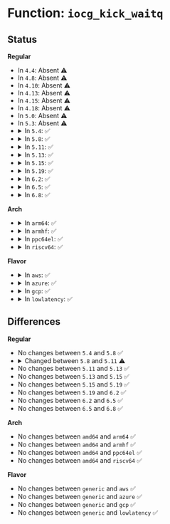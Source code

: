 # Function: <code>iocg_kick_waitq</code>

## Status
<b>Regular</b>
<ul>
<li>
In <code>4.4</code>: Absent ⚠️
</li>
<li>
In <code>4.8</code>: Absent ⚠️
</li>
<li>
In <code>4.10</code>: Absent ⚠️
</li>
<li>
In <code>4.13</code>: Absent ⚠️
</li>
<li>
In <code>4.15</code>: Absent ⚠️
</li>
<li>
In <code>4.18</code>: Absent ⚠️
</li>
<li>
In <code>5.0</code>: Absent ⚠️
</li>
<li>
In <code>5.3</code>: Absent ⚠️
</li>
<li>
<details>
<summary>In <code>5.4</code>: ✅</summary>

```c
void iocg_kick_waitq(struct ioc_gq *iocg, struct ioc_now *now);
```

**Collision:** Unique Static

**Inline:** No

**Transformation:** False

**Instances:**

```
In block/blk-iocost.c (ffffffff8150fd20)
Location: block/blk-iocost.c:1142
Inline: False
Direct callers:
  - block/blk-iocost.c:ioc_rqos_throttle
  - block/blk-iocost.c:ioc_timer_fn
  - block/blk-iocost.c:iocg_waitq_timer_fn
```
**Symbols:**

```
ffffffff8150fd20-ffffffff8150fec6: iocg_kick_waitq (STB_LOCAL)
```
</details>
</li>
<li>
<details>
<summary>In <code>5.8</code>: ✅</summary>

```c
void iocg_kick_waitq(struct ioc_gq *iocg, struct ioc_now *now);
```

**Collision:** Unique Static

**Inline:** No

**Transformation:** False

**Instances:**

```
In block/blk-iocost.c (ffffffff81570df0)
Location: block/blk-iocost.c:1140
Inline: False
Direct callers:
  - block/blk-iocost.c:ioc_rqos_throttle
  - block/blk-iocost.c:ioc_timer_fn
  - block/blk-iocost.c:iocg_waitq_timer_fn
```
**Symbols:**

```
ffffffff81570df0-ffffffff81570f75: iocg_kick_waitq (STB_LOCAL)
```
</details>
</li>
<li>
<details>
<summary>In <code>5.11</code>: ✅</summary>

```c
void iocg_kick_waitq(struct ioc_gq *iocg, bool pay_debt, struct ioc_now *now);
```

**Collision:** Unique Static

**Inline:** No

**Transformation:** False

**Instances:**

```
In block/blk-iocost.c (ffffffff8158d1e0)
Location: block/blk-iocost.c:1455
Inline: False
Direct callers:
  - block/blk-iocost.c:ioc_rqos_throttle
  - block/blk-iocost.c:ioc_rqos_throttle
  - block/blk-iocost.c:ioc_check_iocgs
  - block/blk-iocost.c:ioc_forgive_debts
  - block/blk-iocost.c:iocg_waitq_timer_fn
  - block/blk-iocost.c:iocg_waitq_timer_fn
```
**Symbols:**

```
ffffffff8158d1e0-ffffffff8158d4bf: iocg_kick_waitq (STB_LOCAL)
```
</details>
</li>
<li>
<details>
<summary>In <code>5.13</code>: ✅</summary>

```c
void iocg_kick_waitq(struct ioc_gq *iocg, bool pay_debt, struct ioc_now *now);
```

**Collision:** Unique Static

**Inline:** No

**Transformation:** False

**Instances:**

```
In block/blk-iocost.c (ffffffff815945c0)
Location: block/blk-iocost.c:1462
Inline: False
Direct callers:
  - block/blk-iocost.c:ioc_rqos_throttle
  - block/blk-iocost.c:ioc_rqos_throttle
  - block/blk-iocost.c:ioc_check_iocgs
  - block/blk-iocost.c:ioc_forgive_debts
  - block/blk-iocost.c:iocg_waitq_timer_fn
  - block/blk-iocost.c:iocg_waitq_timer_fn
```
**Symbols:**

```
ffffffff815945c0-ffffffff815948a2: iocg_kick_waitq (STB_LOCAL)
```
</details>
</li>
<li>
<details>
<summary>In <code>5.15</code>: ✅</summary>

```c
void iocg_kick_waitq(struct ioc_gq *iocg, bool pay_debt, struct ioc_now *now);
```

**Collision:** Unique Static

**Inline:** No

**Transformation:** False

**Instances:**

```
In block/blk-iocost.c (ffffffff815fbad0)
Location: block/blk-iocost.c:1462
Inline: False
Direct callers:
  - block/blk-iocost.c:ioc_rqos_throttle
  - block/blk-iocost.c:ioc_rqos_throttle
  - block/blk-iocost.c:ioc_check_iocgs
  - block/blk-iocost.c:ioc_forgive_debts
  - block/blk-iocost.c:iocg_waitq_timer_fn
  - block/blk-iocost.c:iocg_waitq_timer_fn
```
**Symbols:**

```
ffffffff815fbad0-ffffffff815fbd97: iocg_kick_waitq (STB_LOCAL)
```
</details>
</li>
<li>
<details>
<summary>In <code>5.19</code>: ✅</summary>

```c
void iocg_kick_waitq(struct ioc_gq *iocg, bool pay_debt, struct ioc_now *now);
```

**Collision:** Unique Static

**Inline:** No

**Transformation:** False

**Instances:**

```
In block/blk-iocost.c (ffffffff816af0a0)
Location: block/blk-iocost.c:1461
Inline: False
Direct callers:
  - block/blk-iocost.c:ioc_rqos_throttle
  - block/blk-iocost.c:ioc_rqos_throttle
  - block/blk-iocost.c:ioc_check_iocgs
  - block/blk-iocost.c:ioc_forgive_debts
  - block/blk-iocost.c:iocg_waitq_timer_fn
  - block/blk-iocost.c:iocg_waitq_timer_fn
```
**Symbols:**

```
ffffffff816af0a0-ffffffff816af379: iocg_kick_waitq (STB_LOCAL)
```
</details>
</li>
<li>
<details>
<summary>In <code>6.2</code>: ✅</summary>

```c
void iocg_kick_waitq(struct ioc_gq *iocg, bool pay_debt, struct ioc_now *now);
```

**Collision:** Unique Static

**Inline:** No

**Transformation:** False

**Instances:**

```
In block/blk-iocost.c (ffffffff8176e5c0)
Location: block/blk-iocost.c:1466
Inline: False
Direct callers:
  - block/blk-iocost.c:ioc_rqos_throttle
  - block/blk-iocost.c:ioc_rqos_throttle
  - block/blk-iocost.c:ioc_check_iocgs
  - block/blk-iocost.c:ioc_forgive_debts
  - block/blk-iocost.c:iocg_waitq_timer_fn
  - block/blk-iocost.c:iocg_waitq_timer_fn
```
**Symbols:**

```
ffffffff8176e5c0-ffffffff8176e899: iocg_kick_waitq (STB_LOCAL)
```
</details>
</li>
<li>
<details>
<summary>In <code>6.5</code>: ✅</summary>

```c
void iocg_kick_waitq(struct ioc_gq *iocg, bool pay_debt, struct ioc_now *now);
```

**Collision:** Unique Static

**Inline:** No

**Transformation:** False

**Instances:**

```
In block/blk-iocost.c (ffffffff817ae140)
Location: block/blk-iocost.c:1482
Inline: False
Direct callers:
  - block/blk-iocost.c:ioc_rqos_throttle
  - block/blk-iocost.c:ioc_rqos_throttle
  - block/blk-iocost.c:ioc_check_iocgs
  - block/blk-iocost.c:ioc_forgive_debts
  - block/blk-iocost.c:iocg_waitq_timer_fn
  - block/blk-iocost.c:iocg_waitq_timer_fn
```
**Symbols:**

```
ffffffff817ae140-ffffffff817ae419: iocg_kick_waitq (STB_LOCAL)
```
</details>
</li>
<li>
<details>
<summary>In <code>6.8</code>: ✅</summary>

```c
void iocg_kick_waitq(struct ioc_gq *iocg, bool pay_debt, struct ioc_now *now);
```

**Collision:** Unique Static

**Inline:** No

**Transformation:** False

**Instances:**

```
In block/blk-iocost.c (ffffffff817f1f50)
Location: block/blk-iocost.c:1489
Inline: False
Direct callers:
  - block/blk-iocost.c:ioc_rqos_throttle
  - block/blk-iocost.c:ioc_rqos_throttle
  - block/blk-iocost.c:ioc_check_iocgs
  - block/blk-iocost.c:ioc_forgive_debts
  - block/blk-iocost.c:iocg_waitq_timer_fn
  - block/blk-iocost.c:iocg_waitq_timer_fn
```
**Symbols:**

```
ffffffff817f1f50-ffffffff817f2229: iocg_kick_waitq (STB_LOCAL)
```
</details>
</li>
</ul>
<b>Arch</b>
<ul>
<li>
<details>
<summary>In <code>arm64</code>: ✅</summary>

```c
void iocg_kick_waitq(struct ioc_gq *iocg, struct ioc_now *now);
```

**Collision:** Unique Static

**Inline:** No

**Transformation:** False

**Instances:**

```
In block/blk-iocost.c (ffff800010615b70)
Location: block/blk-iocost.c:1142
Inline: False
Direct callers:
  - block/blk-iocost.c:ioc_rqos_throttle
  - block/blk-iocost.c:ioc_timer_fn
  - block/blk-iocost.c:iocg_waitq_timer_fn
```
**Symbols:**

```
ffff800010615b70-ffff800010615d5c: iocg_kick_waitq (STB_LOCAL)
```
</details>
</li>
<li>
<details>
<summary>In <code>armhf</code>: ✅</summary>

```c
void iocg_kick_waitq(struct ioc_gq *iocg, struct ioc_now *now);
```

**Collision:** Unique Static

**Inline:** No

**Transformation:** False

**Instances:**

```
In block/blk-iocost.c (c07be760)
Location: block/blk-iocost.c:1142
Inline: False
Direct callers:
  - block/blk-iocost.c:ioc_rqos_throttle
  - block/blk-iocost.c:ioc_timer_fn
  - block/blk-iocost.c:iocg_waitq_timer_fn
```
**Symbols:**

```
c07be760-c07beb14: iocg_kick_waitq (STB_LOCAL)
```
</details>
</li>
<li>
<details>
<summary>In <code>ppc64el</code>: ✅</summary>

```c
void iocg_kick_waitq(struct ioc_gq *iocg, struct ioc_now *now);
```

**Collision:** Unique Static

**Inline:** No

**Transformation:** False

**Instances:**

```
In block/blk-iocost.c (c0000000007b2470)
Location: block/blk-iocost.c:1142
Inline: False
Direct callers:
  - block/blk-iocost.c:ioc_rqos_throttle
  - block/blk-iocost.c:ioc_timer_fn
  - block/blk-iocost.c:iocg_waitq_timer_fn
```
**Symbols:**

```
c0000000007b2470-c0000000007b26d8: iocg_kick_waitq (STB_LOCAL)
```
</details>
</li>
<li>
<details>
<summary>In <code>riscv64</code>: ✅</summary>

```c
void iocg_kick_waitq(struct ioc_gq *iocg, struct ioc_now *now);
```

**Collision:** Unique Static

**Inline:** No

**Transformation:** False

**Instances:**

```
In block/blk-iocost.c (ffffffe00044aea0)
Location: block/blk-iocost.c:1142
Inline: False
Direct callers:
  - block/blk-iocost.c:ioc_rqos_throttle
  - block/blk-iocost.c:ioc_timer_fn
  - block/blk-iocost.c:iocg_waitq_timer_fn
```
**Symbols:**

```
ffffffe00044aea0-ffffffe00044aff8: iocg_kick_waitq (STB_LOCAL)
```
</details>
</li>
</ul>
<b>Flavor</b>
<ul>
<li>
<details>
<summary>In <code>aws</code>: ✅</summary>

```c
void iocg_kick_waitq(struct ioc_gq *iocg, struct ioc_now *now);
```

**Collision:** Unique Static

**Inline:** No

**Transformation:** False

**Instances:**

```
In block/blk-iocost.c (ffffffff81508300)
Location: block/blk-iocost.c:1142
Inline: False
Direct callers:
  - block/blk-iocost.c:ioc_rqos_throttle
  - block/blk-iocost.c:ioc_timer_fn
  - block/blk-iocost.c:iocg_waitq_timer_fn
```
**Symbols:**

```
ffffffff81508300-ffffffff815084a6: iocg_kick_waitq (STB_LOCAL)
```
</details>
</li>
<li>
<details>
<summary>In <code>azure</code>: ✅</summary>

```c
void iocg_kick_waitq(struct ioc_gq *iocg, struct ioc_now *now);
```

**Collision:** Unique Static

**Inline:** No

**Transformation:** False

**Instances:**

```
In block/blk-iocost.c (ffffffff814f87b0)
Location: block/blk-iocost.c:1142
Inline: False
Direct callers:
  - block/blk-iocost.c:ioc_rqos_throttle
  - block/blk-iocost.c:ioc_timer_fn
  - block/blk-iocost.c:iocg_waitq_timer_fn
```
**Symbols:**

```
ffffffff814f87b0-ffffffff814f8956: iocg_kick_waitq (STB_LOCAL)
```
</details>
</li>
<li>
<details>
<summary>In <code>gcp</code>: ✅</summary>

```c
void iocg_kick_waitq(struct ioc_gq *iocg, struct ioc_now *now);
```

**Collision:** Unique Static

**Inline:** No

**Transformation:** False

**Instances:**

```
In block/blk-iocost.c (ffffffff81504390)
Location: block/blk-iocost.c:1142
Inline: False
Direct callers:
  - block/blk-iocost.c:ioc_rqos_throttle
  - block/blk-iocost.c:ioc_timer_fn
  - block/blk-iocost.c:iocg_waitq_timer_fn
```
**Symbols:**

```
ffffffff81504390-ffffffff81504536: iocg_kick_waitq (STB_LOCAL)
```
</details>
</li>
<li>
<details>
<summary>In <code>lowlatency</code>: ✅</summary>

```c
void iocg_kick_waitq(struct ioc_gq *iocg, struct ioc_now *now);
```

**Collision:** Unique Static

**Inline:** No

**Transformation:** False

**Instances:**

```
In block/blk-iocost.c (ffffffff8151d940)
Location: block/blk-iocost.c:1142
Inline: False
Direct callers:
  - block/blk-iocost.c:ioc_rqos_throttle
  - block/blk-iocost.c:ioc_timer_fn
  - block/blk-iocost.c:iocg_waitq_timer_fn
```
**Symbols:**

```
ffffffff8151d940-ffffffff8151dae6: iocg_kick_waitq (STB_LOCAL)
```
</details>
</li>
</ul>

## Differences
<b>Regular</b>
<ul>
<li>
No changes between <code>5.4</code> and <code>5.8</code> ✅
</li>
<li>
<details>
<summary>Changed between <code>5.8</code> and <code>5.11</code> ⚠️</summary>
<ul>
<li>
<b>Param added. </b>
<code>bool pay_debt</code>
</li>
<li>
<b>Param reordered. </b>
<code>iocg, now</code> ➡️ <code>iocg, pay_debt, now</code>
</li>
</ul>
</details>
</li>
<li>
No changes between <code>5.11</code> and <code>5.13</code> ✅
</li>
<li>
No changes between <code>5.13</code> and <code>5.15</code> ✅
</li>
<li>
No changes between <code>5.15</code> and <code>5.19</code> ✅
</li>
<li>
No changes between <code>5.19</code> and <code>6.2</code> ✅
</li>
<li>
No changes between <code>6.2</code> and <code>6.5</code> ✅
</li>
<li>
No changes between <code>6.5</code> and <code>6.8</code> ✅
</li>
</ul>
<b>Arch</b>
<ul>
<li>
No changes between <code>amd64</code> and <code>arm64</code> ✅
</li>
<li>
No changes between <code>amd64</code> and <code>armhf</code> ✅
</li>
<li>
No changes between <code>amd64</code> and <code>ppc64el</code> ✅
</li>
<li>
No changes between <code>amd64</code> and <code>riscv64</code> ✅
</li>
</ul>
<b>Flavor</b>
<ul>
<li>
No changes between <code>generic</code> and <code>aws</code> ✅
</li>
<li>
No changes between <code>generic</code> and <code>azure</code> ✅
</li>
<li>
No changes between <code>generic</code> and <code>gcp</code> ✅
</li>
<li>
No changes between <code>generic</code> and <code>lowlatency</code> ✅
</li>
</ul>
